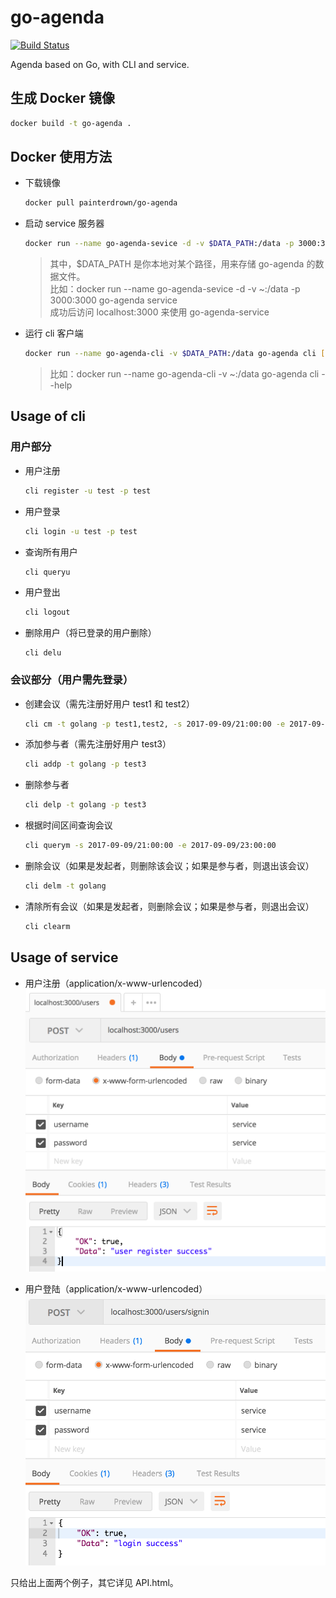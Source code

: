 # go-agenda

[![Build Status](https://travis-ci.org/painterdrown/go-agenda.svg?branch=master)](https://travis-ci.org/painterdrown/go-agenda.svg?branch=master)

Agenda based on Go, with CLI and service.

## 生成 Docker 镜像

```bash
docker build -t go-agenda .
```

## Docker 使用方法

  + 下载镜像
    ```bash
    docker pull painterdrown/go-agenda
    ```

  + 启动 service 服务器
    ```bash
    docker run --name go-agenda-sevice -d -v $DATA_PATH:/data -p 3000:3000 go-agenda service
    ```
    > 其中，$DATA_PATH 是你本地对某个路径，用来存储 go-agenda 的数据文件。<br/>
    > 比如：docker run --name go-agenda-sevice -d -v ~:/data -p 3000:3000 go-agenda service<br/>
    > 成功后访问 localhost:3000 来使用 go-agenda-service

  + 运行 cli 客户端
    ```bash
    docker run --name go-agenda-cli -v $DATA_PATH:/data go-agenda cli [COMMAND] [ARG...]
    ```
    > 比如：docker run --name go-agenda-cli -v ~:/data go-agenda cli --help<br/>

## Usage of cli

### 用户部分

  + 用户注册
    ```bash
    cli register -u test -p test
    ```

  + 用户登录
    ```bash
    cli login -u test -p test
    ```

  + 查询所有用户
    ```bash
    cli queryu
    ```

  + 用户登出
    ```bash
    cli logout
    ```

  + 删除用户（将已登录的用户删除）
    ```
    cli delu
    ```

### 会议部分（用户需先登录）

  + 创建会议（需先注册好用户 test1 和 test2）
    ```bash
    cli cm -t golang -p test1,test2, -s 2017-09-09/21:00:00 -e 2017-09-09/23:00:00
    ```

  + 添加参与者（需先注册好用户 test3）
    ```bash
    cli addp -t golang -p test3
    ```

  + 删除参与者
    ```bash
    cli delp -t golang -p test3
    ```

  + 根据时间区间查询会议
    ```bash
    cli querym -s 2017-09-09/21:00:00 -e 2017-09-09/23:00:00
    ```

  + 删除会议（如果是发起者，则删除该会议；如果是参与者，则退出该会议）
    ```bash
    cli delm -t golang
    ```
  + 清除所有会议（如果是发起者，则删除会议；如果是参与者，则退出会议）
    ```bash
    cli clearm
    ```

## Usage of service

  + 用户注册（application/x-www-urlencoded）
    ![用户注册](README/register.png)

  + 用户登陆（application/x-www-urlencoded）
    ![用户登录](README/login.png)

  只给出上面两个例子，其它详见 API.html。
